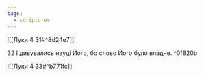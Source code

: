 ```yaml
---
tags:
  - scriptures
---
```


![[Луки 4 31#^8d24e7]]

32 І дивувались науці Його, бо слово Його було владне. ^0f820b

![[Луки 4 33#^b771fc]]